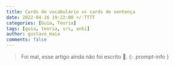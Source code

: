 ```yaml
---
title: Cards de vocabulário vs cards de sentença
date: 2022-04-16 19:22:00 +/-TTTT
categories: [Guia, Teoria]
tags: [guia, teoria, srs, anki]
author: gustavo_maia
comments: false
---
```


> Foi mal, esse artigo ainda não foi escrito 😬.
{: .prompt-info }
